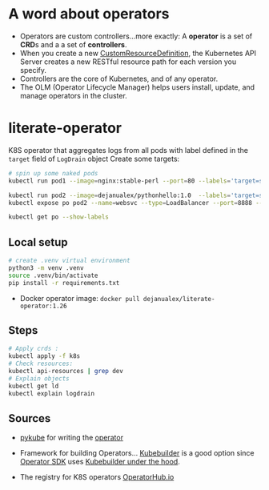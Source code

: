 # A word about operators

* Operators are custom controllers...more exactly: A **operator** is a set of **CRD**s and a a set of **controllers**.
* When you create a new [CustomResourceDefinition](https://kubernetes.io/docs/tasks/extend-kubernetes/custom-resources/custom-resource-definitions/), the Kubernetes API Server creates a new RESTful resource path for each version you specify.
* Controllers are the core of Kubernetes, and of any operator.
* The OLM (Operator Lifecycle Manager) helps users install, update, and manage operators in the cluster.

# literate-operator
K8S operator that aggregates logs from all pods with label defined in the `target` field of `LogDrain` object
Create some targets:
```bash
# spin up some naked pods
kubectl run pod1 --image=nginx:stable-perl --port=80 --labels='target=stackconf'

kubectl run pod2 --image=dejanualex/pythonhello:1.0  --labels='target=stackconf'
kubectl expose po pod2 --name=websvc --type=LoadBalancer --port=8888 --target-port=8888

kubectl get po --show-labels
```

## Local setup

```bash
# create .venv virtual environment
python3 -m venv .venv
source .venv/bin/activate
pip install -r requirements.txt
```
* Docker operator image: `docker pull dejanualex/literate-operator:1.26`

## Steps

```bash
# Apply crds : 
kubectl apply -f k8s
# Check resources: 
kubectl api-resources | grep dev
# Explain objects
kubectl get ld
kubectl explain logdrain
```

## Sources

* [pykube](https://pykube.readthedocs.io/en/latest/index.html) for writing the [operator](https://pykube.readthedocs.io/en/latest/howtos/write-an-operator.html)

* Framework for building Operators… [Kubebuilder](https://github.com/kubernetes-sigs/kubebuilder) is a good option since [Operator SDK](https://sdk.operatorframework.io/) uses [Kubebuilder under the hood](https://sdk.operatorframework.io/docs/faqs/#what-are-the-the-differences-between-kubebuilder-and-operator-sdk).

* The registry for K8S operators [OperatorHub.io](https://operatorhub.io/)